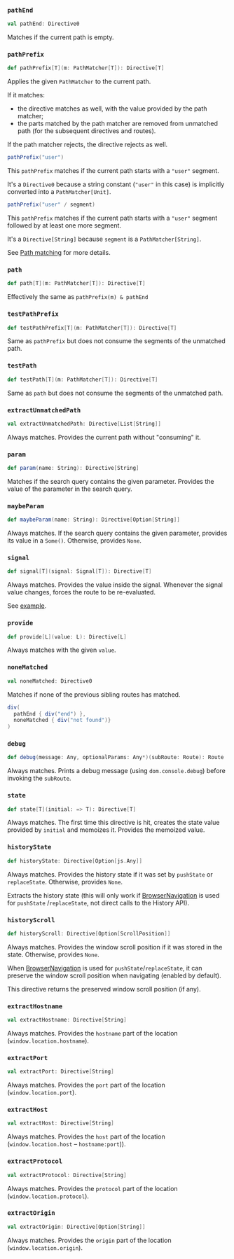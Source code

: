 ### `pathEnd`

```scala
val pathEnd: Directive0
```

Matches if the current path is empty.



### `pathPrefix`

```scala
def pathPrefix[T](m: PathMatcher[T]): Directive[T]
```

Applies the given `PathMatcher` to the current path. 

If it matches: 
* the directive matches as well, with the value provided by the path matcher;
* the parts matched by the path matcher are removed from unmatched path (for the subsequent directives and routes).

If the path matcher rejects, the directive rejects as well.

```scala
pathPrefix("user")
```

This `pathPrefix` matches if the current path starts with a `"user"` segment.

It's a `Directive0` because a string constant (`"user"` in this case) is implicitly converted into 
a `PathMatcher[Unit]`.

```scala
pathPrefix("user" / segment)
```

This `pathPrefix` matches if the current path starts with a `"user"` segment followed by at least one more segment.

It's a `Directive[String]` because `segment` is a `PathMatcher[String]`.


See [Path matching]({{sitePrefix}}/overview/path-matcher) for more details.

### `path`

```scala
def path[T](m: PathMatcher[T]): Directive[T]
```

Effectively the same as `pathPrefix(m) & pathEnd`



### `testPathPrefix`

```scala
def testPathPrefix[T](m: PathMatcher[T]): Directive[T]
```

Same as `pathPrefix` but does not consume the segments of the unmatched path.



### `testPath`

```scala
def testPath[T](m: PathMatcher[T]): Directive[T]
```

Same as `path` but does not consume the segments of the unmatched path.



### `extractUnmatchedPath`

```scala
val extractUnmatchedPath: Directive[List[String]]
```

Always matches. Provides the current path without "consuming" it.



### `param`

```scala
def param(name: String): Directive[String]
```

Matches if the search query contains the given parameter. Provides the value of the parameter in the search query.



### `maybeParam`

```scala
def maybeParam(name: String): Directive[Option[String]]
```

Always matches. If the search query contains the given parameter, provides its value in a `Some()`. Otherwise,
provides `None`.



### `signal`

```scala
def signal[T](signal: Signal[T]): Directive[T]
```

Always matches. Provides the value inside the signal. Whenever the signal value changes, forces the route to be
re-evaluated.

See [example]({{sitePrefix}}/examples/signal).


### `provide`

```scala
def provide[L](value: L): Directive[L]
```

Always matches with the given `value`.



### `noneMatched`

```scala
val noneMatched: Directive0
```

Matches if none of the previous sibling routes has matched.

```scala
div(
  pathEnd { div("end") },
  noneMatched { div("not found")} 
)
```



### `debug`

```scala
def debug(message: Any, optionalParams: Any*)(subRoute: Route): Route
```

Always matches. Prints a debug message (using `dom.console.debug`) before invoking the `subRoute`.






### `state`

```scala
def state[T](initial: => T): Directive[T]
```

Always matches. The first time this directive is hit, creates the state value provided by `initial` and memoizes it.
Provides the memoized value.






### `historyState`

```scala
def historyState: Directive[Option[js.Any]]
```

Always matches. Provides the history state if it was set by `pushState` or `replaceState`. Otherwise, provides `None`.

Extracts the history state (this will only work if [BrowserNavigation]({{sitePrefix}}/overview/navigation) is used for `pushState`
/`replaceState`, not direct calls to the History API).



### `historyScroll`

```scala
def historyScroll: Directive[Option[ScrollPosition]]
```

Always matches. Provides the window scroll position if it was stored in the state. Otherwise, provides `None`.

When [BrowserNavigation]({{sitePrefix}}/overview/navigation) is used for `pushState`/`replaceState`, it can preserve the
window scroll position when navigating (enabled by default). 

This directive returns the preserved window scroll position (if any).



### `extractHostname`

```scala
val extractHostname: Directive[String]
```

Always matches. Provides the `hostname` part of the location (`window.location.hostname`).



### `extractPort`

```scala
val extractPort: Directive[String]
```

Always matches. Provides the `port` part of the location (`window.location.port`).



### `extractHost`

```scala
val extractHost: Directive[String]
```

Always matches. Provides the `host` part of the location (`window.location.host` – `hostname:port`)).



### `extractProtocol`

```scala
val extractProtocol: Directive[String]
```

Always matches. Provides the `protocol` part of the location (`window.location.protocol`).



### `extractOrigin`

```scala
val extractOrigin: Directive[Option[String]]
```

Always matches. Provides the `origin` part of the location (`window.location.origin`).


